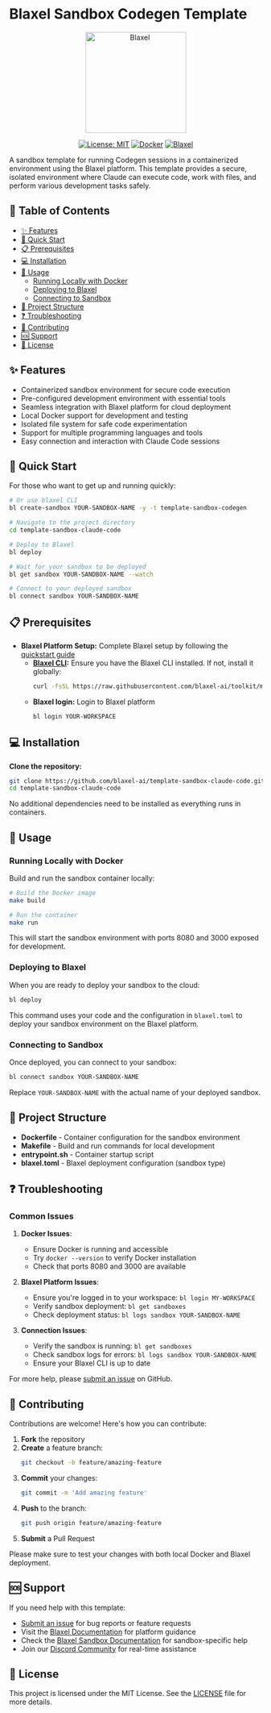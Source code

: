 # Blaxel Sandbox Codegen Template

<p align="center">
  <img src="https://blaxel.ai/logo.png" alt="Blaxel" width="200"/>
</p>

<div align="center">

[![License: MIT](https://img.shields.io/badge/License-MIT-yellow.svg)](https://opensource.org/licenses/MIT)
[![Docker](https://img.shields.io/badge/Docker-container-blue.svg)](https://www.docker.com/)
[![Blaxel](https://img.shields.io/badge/Blaxel-Sandbox-brightgreen.svg)](https://blaxel.ai/)

</div>

A sandbox template for running Codegen sessions in a containerized environment using the Blaxel platform. This template provides a secure, isolated environment where Claude can execute code, work with files, and perform various development tasks safely.

## 📑 Table of Contents

- [✨ Features](#features)
- [🚀 Quick Start](#quick-start)
- [📋 Prerequisites](#prerequisites)
- [💻 Installation](#installation)
- [🔧 Usage](#usage)
  - [Running Locally with Docker](#running-locally-with-docker)
  - [Deploying to Blaxel](#deploying-to-blaxel)
  - [Connecting to Sandbox](#connecting-to-sandbox)
- [📁 Project Structure](#project-structure)
- [❓ Troubleshooting](#troubleshooting)
- [👥 Contributing](#contributing)
- [🆘 Support](#support)
- [📄 License](#license)

## ✨ Features

- Containerized sandbox environment for secure code execution
- Pre-configured development environment with essential tools
- Seamless integration with Blaxel platform for cloud deployment
- Local Docker support for development and testing
- Isolated file system for safe code experimentation
- Support for multiple programming languages and tools
- Easy connection and interaction with Claude Code sessions

## 🚀 Quick Start

For those who want to get up and running quickly:

```bash
# Or use blaxel CLI
bl create-sandbox YOUR-SANDBOX-NAME -y -t template-sandbox-codegen

# Navigate to the project directory
cd template-sandbox-claude-code

# Deploy to Blaxel
bl deploy

# Wait for your sandbox to be deployed
bl get sandbox YOUR-SANDBOX-NAME --watch

# Connect to your deployed sandbox
bl connect sandbox YOUR-SANDBOX-NAME
```

## 📋 Prerequisites

- **Blaxel Platform Setup:** Complete Blaxel setup by following the [quickstart guide](https://docs.blaxel.ai/Get-started#quickstart)
  - **[Blaxel CLI](https://docs.blaxel.ai/Get-started):** Ensure you have the Blaxel CLI installed. If not, install it globally:
    ```bash
    curl -fsSL https://raw.githubusercontent.com/blaxel-ai/toolkit/main/install.sh | BINDIR=/usr/local/bin sudo -E sh
    ```
  - **Blaxel login:** Login to Blaxel platform
    ```bash
    bl login YOUR-WORKSPACE
    ```

## 💻 Installation

**Clone the repository:**

```bash
git clone https://github.com/blaxel-ai/template-sandbox-claude-code.git
cd template-sandbox-claude-code
```

No additional dependencies need to be installed as everything runs in containers.

## 🔧 Usage

### Running Locally with Docker

Build and run the sandbox container locally:

```bash
# Build the Docker image
make build

# Run the container
make run
```

This will start the sandbox environment with ports 8080 and 3000 exposed for development.

### Deploying to Blaxel

When you are ready to deploy your sandbox to the cloud:

```bash
bl deploy
```

This command uses your code and the configuration in `blaxel.toml` to deploy your sandbox environment on the Blaxel platform.

### Connecting to Sandbox

Once deployed, you can connect to your sandbox:

```bash
bl connect sandbox YOUR-SANDBOX-NAME
```

Replace `YOUR-SANDBOX-NAME` with the actual name of your deployed sandbox.

## 📁 Project Structure

- **Dockerfile** - Container configuration for the sandbox environment
- **Makefile** - Build and run commands for local development
- **entrypoint.sh** - Container startup script
- **blaxel.toml** - Blaxel deployment configuration (sandbox type)

## ❓ Troubleshooting

### Common Issues

1. **Docker Issues**:
   - Ensure Docker is running and accessible
   - Try `docker --version` to verify Docker installation
   - Check that ports 8080 and 3000 are available

2. **Blaxel Platform Issues**:
   - Ensure you're logged in to your workspace: `bl login MY-WORKSPACE`
   - Verify sandbox deployment: `bl get sandboxes`
   - Check deployment status: `bl logs sandbox YOUR-SANDBOX-NAME`

3. **Connection Issues**:
   - Verify the sandbox is running: `bl get sandboxes`
   - Check sandbox logs for errors: `bl logs sandbox YOUR-SANDBOX-NAME`
   - Ensure your Blaxel CLI is up to date

For more help, please [submit an issue](https://github.com/blaxel-templates/template-sandbox-claude-code/issues) on GitHub.

## 👥 Contributing

Contributions are welcome! Here's how you can contribute:

1. **Fork** the repository
2. **Create** a feature branch:
   ```bash
   git checkout -b feature/amazing-feature
   ```
3. **Commit** your changes:
   ```bash
   git commit -m 'Add amazing feature'
   ```
4. **Push** to the branch:
   ```bash
   git push origin feature/amazing-feature
   ```
5. **Submit** a Pull Request

Please make sure to test your changes with both local Docker and Blaxel deployment.

## 🆘 Support

If you need help with this template:

- [Submit an issue](https://github.com/blaxel-templates/template-sandbox-claude-code/issues) for bug reports or feature requests
- Visit the [Blaxel Documentation](https://docs.blaxel.ai) for platform guidance
- Check the [Blaxel Sandbox Documentation](https://docs.blaxel.ai/sandbox) for sandbox-specific help
- Join our [Discord Community](https://discord.gg/G3NqzUPcHP) for real-time assistance

## 📄 License

This project is licensed under the MIT License. See the [LICENSE](LICENSE) file for more details.